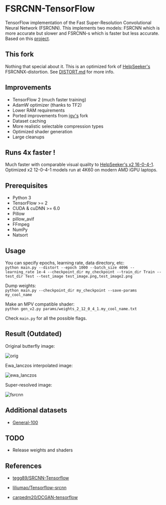 # FSRCNN-TensorFlow
TensorFlow implementation of the Fast Super-Resolution Convolutional Neural Network (FSRCNN). This implements two models: FSRCNN which is more accurate but slower and FSRCNN-s which is faster but less accurate. Based on this [project](http://mmlab.ie.cuhk.edu.hk/projects/FSRCNN.html).

## This fork

Nothing that special about it. This is an optimized fork of [HelpSeeker's](https://github.com/HelpSeeker/FSRCNN-TensorFlow/) FSRCNNX-distortion. See [DISTORT.md](https://github.com/nessotrin/FSRCNN-TensorFlow/blob/master/DISTORT.md) for more info.

## Improvements
 * TensorFlow 2 (much faster training)
 * AdamW optimizer (thanks to TF2)
 * Lower RAM requirements
 * Ported improvements from [igv's](https://github.com/igv/FSRCNN-TensorFlow/) fork
 * Dataset caching
 * More realistic selectable compression types
 * Optimized shader generation
 * Large cleanups
 
## Runs 4x faster !

Much faster with comparable visual quality to [HelpSeeker's x2 16-0-4-1](https://github.com/HelpSeeker/FSRCNN-TensorFlow/releases/tag/1.2_distort). Optimized x2 12-0-4-1 models run at 4K60 on modern AMD iGPU laptops.
 

## Prerequisites
 * Python 3
 * TensorFlow >= 2
 * CUDA & cuDNN >= 6.0
 * Pillow
 * pillow_avif
 * FFmpeg
 * NumPy
 * Natsort

## Usage
You can specify epochs, learning rate, data directory, etc:
<br>
`python main.py --distort --epoch 1000 --batch_size 4096 --learning_rate 1e-4 --checkpoint_dir my_checkpoint --train_dir Train --test_dir Test --test_image test_image.png,test_image2.png`

Dump weights:
<br>
`python main.py --checkpoint_dir my_checkpoint --save-params my_cool_name`

Make an MPV compatible shader:
<br>
`python gen_v2.py params/weights_2_12_0_4_1.my_cool_name.txt`

Check `main.py` for all the possible flags.

## Result (Outdated)

Original butterfly image:

![orig](https://github.com/igv/FSRCNN-Tensorflow/blob/master/Test/Set5/butterfly_GT.bmp?raw=true)


Ewa_lanczos interpolated image:

![ewa_lanczos](https://github.com/igv/FSRCNN-Tensorflow/blob/master/result/ewa_lanczos.png?raw=true)


Super-resolved image:

![fsrcnn](https://github.com/igv/FSRCNN-Tensorflow/blob/master/result/fsrcnn.png?raw=true)

## Additional datasets

* [General-100](https://drive.google.com/open?id=0B7tU5Pj1dfCMVVdJelZqV0prWnM)

## TODO

* Release weights and shaders

## References

* [tegg89/SRCNN-Tensorflow](https://github.com/tegg89/SRCNN-Tensorflow)

* [liliumao/Tensorflow-srcnn](https://github.com/liliumao/Tensorflow-srcnn) 

* [carpedm20/DCGAN-tensorflow](https://github.com/carpedm20/DCGAN-tensorflow) 

